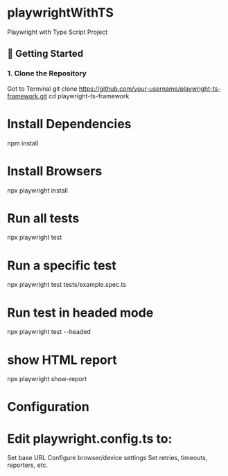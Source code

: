 # playwrightWithTS
Playwright with Type Script Project

## 🚀 Getting Started

### 1. Clone the Repository

Got to Terminal
git clone https://github.com/your-username/playwright-ts-framework.git
cd playwright-ts-framework

# Install Dependencies
npm install

# Install Browsers
npx playwright install

# Run all tests
npx playwright test

# Run a specific test
npx playwright test tests/example.spec.ts

# Run test in headed mode
npx playwright test --headed

# show HTML report
npx playwright show-report

# Configuration
# Edit playwright.config.ts to:

Set base URL
Configure browser/device settings
Set retries, timeouts, reporters, etc.

